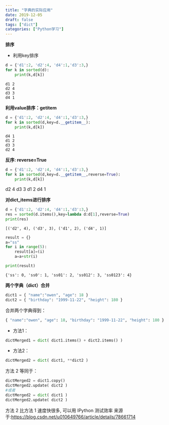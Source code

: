 ```yaml
---
title: "字典的实际应用"
date: 2019-12-05
draft: false
tags: ["dict"]
categories: ["Python学习"]
---
```


**排序**

* 利用key排序
```python
d = {'d1':2, 'd2':4, 'd4':1,'d3':3,}
for k in sorted(d):
    print(k,d[k])
```
```
d1 2
d2 4
d3 3
d4 1
```


**利用value排序：__getitem__**

```python
d = {'d1':2, 'd2':4, 'd4':1,'d3':3,}
for k in sorted(d,key=d.__getitem__):
    print(k,d[k])
```
```
d4 1
d1 2
d3 3
d2 4
```

**反序: reverse=True**

```python
d = {'d1':2, 'd2':4, 'd4':1,'d3':3,}
for k in sorted(d,key=d.__getitem__,reverse=True):
    print(k,d[k])
```
d2 4
d3 3
d1 2
d4 1

**对dict_items进行排序**

```python
d = {'d1':2, 'd2':4, 'd4':1,'d3':3,}
res = sorted(d.items(),key=lambda d:d[1],reverse=True)
print(res)
```
```
[('d2', 4), ('d3', 3), ('d1', 2), ('d4', 1)]
```

```python
result = {}
a="ss"
for i in range(5):
    result[a]=(i)
    a=a+str(i)

print(result)
```
```
{'ss': 0, 'ss0': 1, 'ss01': 2, 'ss012': 3, 'ss0123': 4}
```

**两个字典（dict）合并**

```python
dict1 = { "name":"owen", "age": 18 }
dict2 = { "birthday": "1999-11-22", "height": 180 }
```

合并两个字典得到：
```python
{ "name":"owen", "age": 18, "birthday": "1999-11-22", "height": 180 }
```

* 方法1：
```python
dictMerged1 = dict( dict1.items() + dict2.items() )
```

* 方法2：
```python
dictMerged2 = dict( dict1, **dict2 )
```

方法 2 等同于：
```python
dictMerged2 = dict1.copy()
dictMerged2.update( dict2 )
#或者
dictMerged2 = dict( dict1 )
dictMerged2.update( dict2 )
```

方法 2 比方法 1 速度快很多, 可以用 IPython 测试效率
来源于:https://blog.csdn.net/u010649766/article/details/78661714

